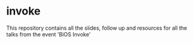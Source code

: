 # invoke
This repository contains all the slides, follow up and resources for all the talks from the event 'BiOS Invoke'
